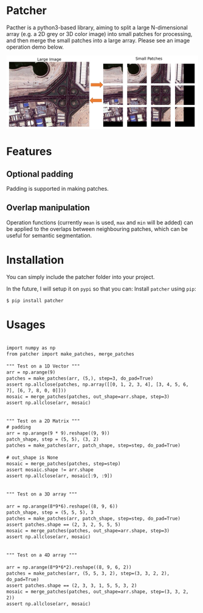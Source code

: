 # Patcher

Pacther is a python3-based library, aiming to split a large N-dimensional array (e.g. a 2D grey or 3D color image) into small patches for processing, and then merge the small patches into a large array. 
Please see an image operation demo below.
<p align="center">
  <img src="./image_demo/demo.png" alt="Patcher - Image Demo"  width="800"/>
</p>

# Features
## Optional padding
Padding is supported in making patches. 
## Overlap manipulation
Operation functions (currently `mean` is used, `max` and `min` will be added) can be applied to the overlaps between neighbouring patches, which can be useful for semantic segmentation. 

# Installation

You can simply include the patcher folder into your project.

In the future, I will setup it on `pypi` so that you can: Install `patcher` using `pip`:

``` {.sourceCode .bash}
$ pip install patcher
```

# Usages

```angular2html

import numpy as np
from patcher import make_patches, merge_patches

""" Test on a 1D Vector """
arr = np.arange(9)
patches = make_patches(arr, (5,), step=3, do_pad=True)
assert np.allclose(patches, np.array([[0, 1, 2, 3, 4], [3, 4, 5, 6, 7], [6, 7, 8, 0, 0]]))
mosaic = merge_patches(patches, out_shape=arr.shape, step=3)
assert np.allclose(arr, mosaic)


""" Test on a 2D Matrix """
# padding
arr = np.arange(9 * 9).reshape((9, 9))
patch_shape, step = (5, 5), (3, 2)
patches = make_patches(arr, patch_shape, step=step, do_pad=True)

# out_shape is None
mosaic = merge_patches(patches, step=step)
assert mosaic.shape != arr.shape
assert np.allclose(arr, mosaic[:9, :9])


""" Test on a 3D array """

arr = np.arange(8*9*6).reshape((8, 9, 6))
patch_shape, step = (5, 5, 5), 3
patches = make_patches(arr, patch_shape, step=step, do_pad=True)
assert patches.shape == (2, 3, 2, 5, 5, 5)
mosaic = merge_patches(patches, out_shape=arr.shape, step=3)
assert np.allclose(arr, mosaic)


""" Test on a 4D array """

arr = np.arange(8*9*6*2).reshape((8, 9, 6, 2))
patches = make_patches(arr, (5, 5, 3, 2), step=(3, 3, 2, 2), do_pad=True)
assert patches.shape == (2, 3, 3, 1, 5, 5, 3, 2)
mosaic = merge_patches(patches, out_shape=arr.shape, step=(3, 3, 2, 2))
assert np.allclose(arr, mosaic)

```